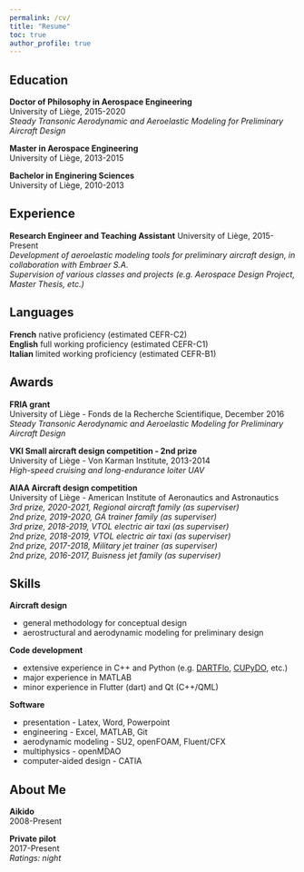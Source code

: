 ```yaml
---
permalink: /cv/
title: "Resume"
toc: true
author_profile: true
---
```


## Education
**Doctor of Philosophy in Aerospace Engineering**  
University of Liège, 2015-2020  
*Steady Transonic Aerodynamic and Aeroelastic Modeling for Preliminary Aircraft Design*

**Master in Aerospace Engineering**  
University of Liège, 2013-2015

**Bachelor in Enginering Sciences**  
University of Liège, 2010-2013

## Experience
**Research Engineer and Teaching Assistant**
University of Liège, 2015-Present  
*Development of aeroelastic modeling tools for preliminary aircraft design, in collaboration with Embraer S.A.*  
*Supervision of various classes and projects (e.g. Aerospace Design Project, Master Thesis, etc.)*

## Languages
**French** native proficiency (estimated CEFR-C2)  
**English** full working proficiency (estimated CEFR-C1)  
**Italian** limited working proficiency (estimated CEFR-B1)

## Awards
**FRIA grant**  
University of Liège - Fonds de la Recherche Scientifique, December 2016  
*Steady Transonic Aerodynamic and Aeroelastic Modeling for Preliminary Aircraft Design*

**VKI Small aircraft design competition - 2nd prize**  
University of Liège - Von Karman Institute, 2013-2014  
*High-speed cruising and long-endurance loiter UAV*

**AIAA Aircraft design competition**  
University of Liège - American Institute of Aeronautics and Astronautics  
*3rd prize, 2020-2021, Regional aircraft family (as superviser)*  
*2nd prize, 2019-2020, GA trainer family (as superviser)*  
*3rd prize, 2018-2019, VTOL electric air taxi (as superviser)*  
*2nd prize, 2018-2019, VTOL electric air taxi (as superviser)*  
*2nd prize, 2017-2018, Military jet trainer (as superviser)*  
*2nd prize, 2016-2017, Buisness jet family (as superviser)*

## Skills
**Aircraft design**  
- general methodology for conceptual design  
- aerostructural and aerodynamic modeling for preliminary design  

**Code development**  
- extensive experience in C++ and Python (e.g. [DARTFlo](https://gitlab.uliege.be/am-dept/dartflo), [CUPyDO](https://github.com/ulgltas/CUPyDO), etc.)  
- major experience in MATLAB  
- minor experience in Flutter (dart) and Qt (C++/QML)

**Software**  
- presentation - Latex, Word, Powerpoint  
- engineering - Excel, MATLAB, Git  
- aerodynamic modeling - SU2, openFOAM, Fluent/CFX  
- multiphysics - openMDAO
- computer-aided design - CATIA

## About Me
**Aikido**  
2008-Present

**Private pilot**  
2017-Present  
*Ratings: night*

